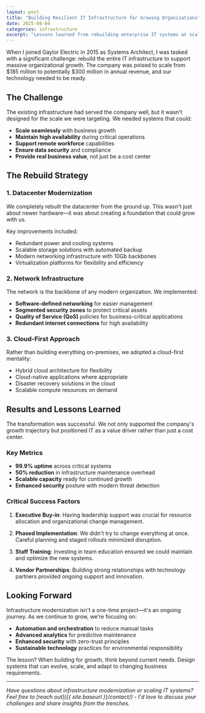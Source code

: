 ```yaml
---
layout: post
title: "Building Resilient IT Infrastructure for Growing Organizations"
date: 2025-08-04
categories: infrastructure
excerpt: "Lessons learned from rebuilding enterprise IT systems at scale. When your organization is growing from $185M to $300M in revenue, your infrastructure needs to be ready for the challenge."
---
```


When I joined Gaylor Electric in 2015 as Systems Architect, I was tasked with a significant challenge: rebuild the entire IT infrastructure to support massive organizational growth. The company was poised to scale from $185 million to potentially $300 million in annual revenue, and our technology needed to be ready.

## The Challenge

The existing infrastructure had served the company well, but it wasn't designed for the scale we were targeting. We needed systems that could:

- **Scale seamlessly** with business growth
- **Maintain high availability** during critical operations
- **Support remote workforce** capabilities
- **Ensure data security** and compliance
- **Provide real business value**, not just be a cost center

## The Rebuild Strategy

### 1. Datacenter Modernization

We completely rebuilt the datacenter from the ground up. This wasn't just about newer hardware—it was about creating a foundation that could grow with us.

Key improvements included:
- Redundant power and cooling systems
- Scalable storage solutions with automated backup
- Modern networking infrastructure with 10Gb backbones
- Virtualization platforms for flexibility and efficiency

### 2. Network Infrastructure

The network is the backbone of any modern organization. We implemented:
- **Software-defined networking** for easier management
- **Segmented security zones** to protect critical assets
- **Quality of Service (QoS)** policies for business-critical applications
- **Redundant internet connections** for high availability

### 3. Cloud-First Approach

Rather than building everything on-premises, we adopted a cloud-first mentality:
- Hybrid cloud architecture for flexibility
- Cloud-native applications where appropriate
- Disaster recovery solutions in the cloud
- Scalable compute resources on demand

## Results and Lessons Learned

The transformation was successful. We not only supported the company's growth trajectory but positioned IT as a value driver rather than just a cost center.

### Key Metrics
- **99.9% uptime** across critical systems
- **50% reduction** in infrastructure maintenance overhead
- **Scalable capacity** ready for continued growth
- **Enhanced security** posture with modern threat detection

### Critical Success Factors

1. **Executive Buy-in**: Having leadership support was crucial for resource allocation and organizational change management.

2. **Phased Implementation**: We didn't try to change everything at once. Careful planning and staged rollouts minimized disruption.

3. **Staff Training**: Investing in team education ensured we could maintain and optimize the new systems.

4. **Vendor Partnerships**: Building strong relationships with technology partners provided ongoing support and innovation.

## Looking Forward

Infrastructure modernization isn't a one-time project—it's an ongoing journey. As we continue to grow, we're focusing on:

- **Automation and orchestration** to reduce manual tasks
- **Advanced analytics** for predictive maintenance
- **Enhanced security** with zero-trust principles
- **Sustainable technology** practices for environmental responsibility

The lesson? When building for growth, think beyond current needs. Design systems that can evolve, scale, and adapt to changing business requirements.

---

*Have questions about infrastructure modernization or scaling IT systems? Feel free to [reach out]({{ site.baseurl }}/contact/) - I'd love to discuss your challenges and share insights from the trenches.*